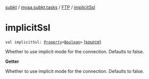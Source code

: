[subkt](../../index.md) / [myaa.subkt.tasks](../index.md) / [FTP](index.md) / [implicitSsl](./implicit-ssl.md)

# implicitSsl

`val implicitSsl: `[`Property`](https://docs.gradle.org/current/javadoc/org/gradle/api/provider/Property.html)`<`[`Boolean`](https://kotlinlang.org/api/latest/jvm/stdlib/kotlin/-boolean/index.html)`>` [(source)](https://github.com/Myaamori/SubKt/blob/0.1.13/src/main/kotlin/myaa/subkt/tasks/tasks.kt#L1791)

Whether to use implicit mode for the connection. Defaults to false.

**Getter**

Whether to use implicit mode for the connection. Defaults to false.

